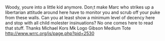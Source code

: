 Woody, youre into a little kid anymore. Don;t make Marc who strikes up a libertarian attitude around here have to monitor you and scrub off your puke from these walls. Can you at least show a minimum level of decency here and stop with all child molester insinuations? No one comes here to read that stuff. Thanks
Michael Kors Mk Logo Gibson Medium Tote http://www.wrrc.org/js/page.php?pid=2530